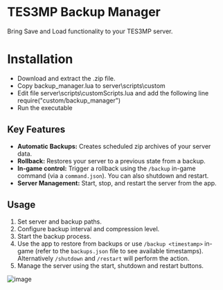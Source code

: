 # TES3MP Backup Manager

Bring Save and Load functionality to your TES3MP server.

# Installation

- Download and extract the .zip file. 
- Copy backup_manager.lua to server\scripts\custom
- Edit file server\scripts\customScripts.lua and add the following line
  require("custom/backup_manager")
- Run the executable


## Key Features

-   **Automatic Backups:** Creates scheduled zip archives of your server data.
-   **Rollback:** Restores your server to a previous state from a backup.
-   **In-game control:** Trigger a rollback using the `/backup` in-game command (via a `command.json`). You can also shutdown and restart.
-   **Server Management:** Start, stop, and restart the server from the app.

## Usage

1.  Set server and backup paths.
2.  Configure backup interval and compression level.
3.  Start the backup process.
4.  Use the app to restore from backups or use `/backup <timestamp>` in-game (refer to the `backups.json` file to see available timestamps). Alternatively `/shutdown` and `/restart` will perform the action.
5.  Manage the server using the start, shutdown and restart buttons.

![image](https://github.com/user-attachments/assets/782ee370-012d-4808-a5e2-220b1391119e)
